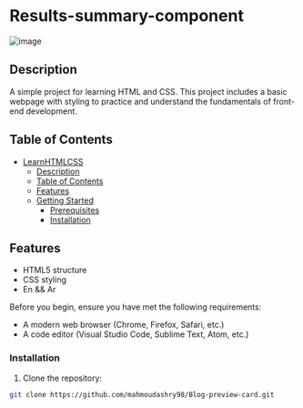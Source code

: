 # Results-summary-component
![image](https://github.com/mahmoudashry98/Results-summary-component/assets/83143927/bafc085f-b8d6-4404-9591-63a21c264d0f)

## Description

A simple project for learning HTML and CSS. This project includes a basic webpage with styling to practice and understand the fundamentals of front-end development.

## Table of Contents

- [LearnHTMLCSS](#learnhtmlcss)
  - [Description](#description)
  - [Table of Contents](#table-of-contents)
  - [Features](#features)
  - [Getting Started](#getting-started)
    - [Prerequisites](#prerequisites)
    - [Installation](#installation)

## Features

- HTML5 structure
- CSS styling
- En && Ar

Before you begin, ensure you have met the following requirements:

- A modern web browser (Chrome, Firefox, Safari, etc.)
- A code editor (Visual Studio Code, Sublime Text, Atom, etc.)

### Installation

1. Clone the repository:

```bash
git clone https://github.com/mahmoudashry98/Blog-preview-card.git


